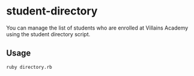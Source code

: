 # student-directory

You can manage the list of students who are enrolled at Villains Academy using the student directory script.

## Usage

```shell
ruby directory.rb
```
